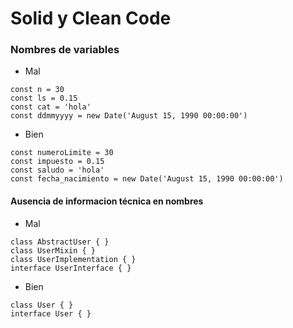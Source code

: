 # Solid y Clean Code

### Nombres de variables

- Mal
```
const n = 30
const ls = 0.15
const cat = 'hola'
const ddmmyyyy = new Date('August 15, 1990 00:00:00')
```

- Bien
```
const numeroLimite = 30
const impuesto = 0.15
const saludo = 'hola'
const fecha_nacimiento = new Date('August 15, 1990 00:00:00')
```

#### Ausencia de informacion técnica en nombres

- Mal
```
class AbstractUser { }
class UserMixin { }
class UserImplementation { }
interface UserInterface { }
```

- Bien
```
class User { }
interface User { }
```
